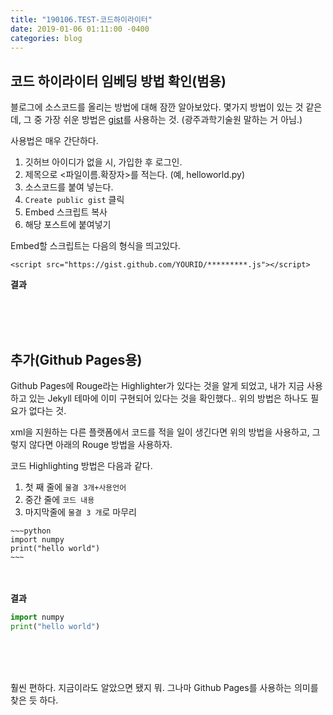 ```yaml
---
title: "190106.TEST-코드하이라이터"
date: 2019-01-06 01:11:00 -0400
categories: blog
---
```



코드 하이라이터 임베딩 방법 확인(범용)
---

블로그에 소스코드를 올리는 방법에 대해 잠깐 알아보았다.
몇가지 방법이 있는 것 같은데, 그 중 가장 쉬운 방법은 [gist](https://gist.github.com/)를 사용하는 것.
(광주과학기술원 말하는 거 아님.)

사용법은 매우 간단하다.<br>

1. 깃허브 아이디가 없을 시, 가입한 후 로그인.
2. 제목으로 <파일이름.확장자>를 적는다. (예, helloworld.py)
3. 소스코드를 붙여 넣는다.
4. `Create public gist` 클릭
5. Embed 스크립트 복사
6. 해당 포스트에 붙여넣기



Embed할 스크립트는 다음의 형식을 띄고있다.<br>
```
<script src="https://gist.github.com/YOURID/*********.js"></script>
```

**결과**
<script src="https://gist.github.com/ChoiSeongWoo/6b00e535009963b6d24d84ac79825979.js"></script>

<br><br><br>

추가(Github Pages용)
---
Github Pages에 Rouge라는 Highlighter가 있다는 것을 알게 되었고,
내가 지금 사용하고 있는 Jekyll 테마에 이미 구현되어 있다는 것을 확인했다..
위의 방법은 하나도 필요가 없다는 것.

xml을 지원하는 다른 플랫폼에서 코드를 적을 일이 생긴다면 위의 방법을 사용하고,
그렇지 않다면 아래의 Rouge 방법을 사용하자.


코드 Highlighting 방법은 다음과 같다.

1. 첫 째 줄에 `물결 3개+사용언어`
2. 중간 줄에 `코드 내용`
3. 마지막줄에 `물결 3 개`로 마무리

```
~~~python
import numpy
print("hello world")
~~~
```
<br><br>
**결과**

~~~python
import numpy
print("hello world")
~~~
<br><br><br>


훨씬 편하다.
지금이라도 알았으면 됐지 뭐.
그나마 Github Pages를 사용하는 의미를 찾은 듯 하다.
